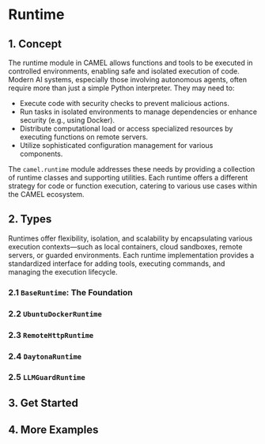 # Runtime

## 1. Concept
The runtime module in CAMEL allows functions and tools to be executed in 
controlled environments, enabling safe and isolated execution of code.
Modern AI systems, especially those involving autonomous agents, often 
require more than just a simple Python interpreter. They may need to:

- Execute code with security checks to prevent malicious actions.
- Run tasks in isolated environments to manage dependencies or enhance 
security (e.g., using Docker).
- Distribute computational load or access specialized resources by executing 
functions on remote servers.
- Utilize sophisticated configuration management for various components.

The `camel.runtime` module addresses these needs by providing a collection of 
runtime classes and supporting utilities. Each runtime offers a different 
strategy for code or function execution, catering to various use cases within 
the CAMEL ecosystem.

## 2. Types
Runtimes offer flexibility, isolation, and scalability by encapsulating 
various execution contexts—such as local containers, cloud sandboxes, 
remote servers, or guarded environments.
Each runtime implementation provides a standardized interface for adding 
tools, executing commands, and managing the execution lifecycle.

### 2.1 `BaseRuntime`: The Foundation

### 2.2 `UbuntuDockerRuntime`

### 2.3 `RemoteHttpRuntime`

### 2.4 `DaytonaRuntime`

### 2.5 `LLMGuardRuntime`

## 3. Get Started

## 4. More Examples
 